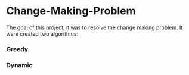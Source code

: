 # Change-Making-Problem

The goal of this project, it was to resolve the change making problem.
It were created two algorithms:
### Greedy

### Dynamic

